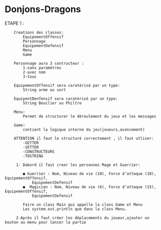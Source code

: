 # Donjons-Dragons

ETAPE 1 :

        Creations des classes:
            EquipementOffensif
            Personnage
            EquipementDefensif
            Menu
            Game

        Personnage aura 3 contructeur :
            1-sans paramètres
            2-avec nom
            3-tous

        EquipementOffensif sera caratérisé par un type:
            String arme ou sort

        EquipentDenfensif sera caratérisé par un type:
            String Bouclier ou Philtre

        Menu:
            Permet de structurer le déroulement du jeux et les messages

        Game:
            contient la logique interne du jeu(joueurs,avancement)

        ATTENTION il faut le structuré correctement , il faut utliser:
            -GETTER
            -SETTER
            -CONSTRUCTEURS
            -TOSTRING

         1- Dabord il faut creer les personnes Mage et Guerrier:
        
            ● Guerrier : Nom, Niveau de vie (10), Force d’attaque (10), EquipementOffensif,
                EquipementDefensif
            ●  Magicien : Nom, Niveau de vie (6), Force d’attaque (15), EquipementOffensif,
                EquipementDefensif

            Faire un class Main qui appelle la class Game et Menu
            Les system.out.println que dans la class Menu.

         2-Après il faut créer les déplacements du joueur,ajouter un bouton au menu pour lancer la partie
           
